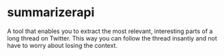 # summarizerapi



A tool that enables you to extract the most relevant, interesting parts of a long thread on Twitter. This way you can follow the thread insantiy and not have to worry about losing the context.
